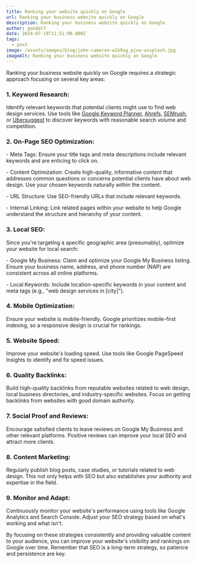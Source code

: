 ```yaml
---
title: Ranking your website quickly on Google
url: Ranking your business website quickly on Google
description: Ranking your business website quickly on Google
author: gandalf
date: 2024-07-18T11:51:00.000Z
tags:
  - post
image: /assets/images/blog/john-cameron-w1k9ug_pjxw-unsplash.jpg
imageAlt: Ranking your business website quickly on Google
---
```

Ranking your business website quickly on Google requires a strategic approach focusing on several key areas:

### 1. Keyword Research:

Identify relevant keywords that potential clients might use to find web design services. Use tools like [Google Keyword Planner](https://designgandalf.com/blog/guide-to-using-google-keyword-planner-for-your-new-business-in-detroit/), [Ahrefs](https://designgandalf.com/blog/use-ahrefs-for-free-to-grow-your-business/), [SEMrush](https://designgandalf.com/blog/step-by-step-guide-on-how-to-use-semrush-to-analyze-competitor-keywords-for-free/), or [Ubersuggest](https://designgandalf.com/blog/step-by-step-guide-on-how-to-use-ubersuggest-for-free-to-improve-your-website's-seo/) to discover keywords with reasonable search volume and competition.

### 2. On-Page SEO Optimization:

\- Meta Tags: Ensure your title tags and meta descriptions include relevant keywords and are enticing to click on.

\- Content Optimization: Create high-quality, informative content that addresses common questions or concerns potential clients have about web design. Use your chosen keywords naturally within the content.

\- URL Structure: Use SEO-friendly URLs that include relevant keywords.

\- Internal Linking: Link related pages within your website to help Google understand the structure and hierarchy of your content.

### 3. Local SEO:

Since you're targeting a specific geographic area (presumably), optimize your website for local search:

\- Google My Business: Claim and optimize your Google My Business listing. Ensure your business name, address, and phone number (NAP) are consistent across all online platforms.

\- Local Keywords: Include location-specific keywords in your content and meta tags (e.g., "web design services in \[city]").

### 4. Mobile Optimization:

Ensure your website is mobile-friendly. Google prioritizes mobile-first indexing, so a responsive design is crucial for rankings.

### 5. Website Speed:

Improve your website's loading speed. Use tools like Google PageSpeed Insights to identify and fix speed issues.

### 6. Quality Backlinks:

Build high-quality backlinks from reputable websites related to web design, local business directories, and industry-specific websites. Focus on getting backlinks from websites with good domain authority.

### 7. Social Proof and Reviews:

Encourage satisfied clients to leave reviews on Google My Business and other relevant platforms. Positive reviews can improve your local SEO and attract more clients.

### 8. Content Marketing:

Regularly publish blog posts, case studies, or tutorials related to web design. This not only helps with SEO but also establishes your authority and expertise in the field.

### 9. Monitor and Adapt:

Continuously monitor your website's performance using tools like Google Analytics and Search Console. Adjust your SEO strategy based on what's working and what isn't.

By focusing on these strategies consistently and providing valuable content to your audience, you can improve your website's visibility and rankings on Google over time. Remember that SEO is a long-term strategy, so patience and persistence are key.
